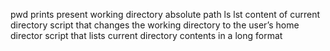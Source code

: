 pwd prints present working directory absolute path
ls lst content of current directory
script that changes the working directory to the user’s home director
script that lists current directory contents in a long format
